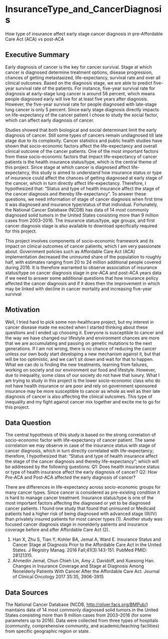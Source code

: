 # InsuranceType_and_CancerDiagnosis
How type of insurance affect early stage cancer diagnosis in pre-Affordable Care Act (ACA) vs post-ACA
## Executive Summary
Early diagnosis of cancer is the key for cancer survival. Stage at which cancer is diagnosed determine treatment options, disease progression, chances of getting metastasized, life-expectancy, survival rate and over all clinical outcomes.  Based on the diagnosis stage, we are able to predict five-year survival rate of the patients. For instance, five-year survival rate for diagnosis at early-stage lung cancer is around 56 percent, which means people diagnosed early will live for at least five years after diagnosis. However, the five-year survival rate for people diagnosed with late-stage lung cancer is only 5 percent. Since early stage diagnosis directly impacts on life-expectancy of the cancer patient I chose to study the social factor, which can affect early diagnosis of cancer. 

Studies showed that both biological and social determinant limit the early diagnosis of cancer. Still some types of cancers remain undiagnosed till late stage due to its complexity. Cancer statistics and public health studies have shown that socio-economic factors affect the life-expectancy and overall clinical outcome of the cancer patients. One of the most important factors from these socio-economic factors that impact life-expectancy of cancer patients is the health insurance status/type, which is the central theme of this project. Since stage at which cancer is diagnosed affect life-expectancy, this study is aimed to understand how insurance status or type of insurance could affect the chances of getting diagnosed at early stage of the cancer, which in turn directly affect life-expectancy. Therefore, I hypothesized that:
“Status and type of health insurance affect the stage of the cancer diagnosis and thereby life-expectancy”.
To answer these questions, we need information of stage of cancer diagnosis when first time it was diagnosed and insurance type/status of that individual. Fortunately, the National Cancer Database (NCDB) has data of 14 most commonly diagnosed solid tumors in the United States consisting more than 9 million cases from 2003–2016. The insurance status/type, age groups, and first cancer diagnosis stage is also available to download specifically required for this project. 

This project involves components of socio-economic framework and its impact on clinical outcomes of cancer patients, which I am very passionate about. Government policies such as Affordable Care Act (ACA) implementation decreased the uninsured share of the population to roughly half, with estimates ranging from 20 to 24 million additional people covered during 2016. It is therefore warranted to observe association of insurance status/type on cancer diagnosis stage in pre-ACA and post-ACA years data if we need to answer some additional questions that how insurance policy affected the cancer diagnosis and if it does then the improvement in which may be linked with decline in cancer mortality and increasing five-year survival 

## Motivation
Well, I tried hard to pick some non-healthcare project, but my interest in cancer disease made me excited when I started thinking about these questions and I ended up choosing it. Everyone is susceptible to cancer and the way we have changed our lifestyle and environment chances are more that we are accumulating and passing on genetic mutations to the next generations. If I am not wrong, there is no chance of reducing the cancer unless our own body start developing a new mechanism against it, but that will be too optimistic, and we can’t sit down and wait for that to happen. What we can do is finding the new treatments, learning from failures, working on society and our environment our food and lifestyle. However, due to inequality, some class of our society do not have that luxury.  What I am trying to study in this project is the lower socio-economic class who do not have health insurance or are poor and rely on government sponsored insurance may be more susceptible to cancer as whole as well as their late diagnosis of cancer is also affecting the clinical outcomes. This type of inequality and my fight against cancer mix together and excite me to go for this project.

## Data Question
The central hypothesis of this study is based on the strong correlation of socio-economic factor with life-expectancy of cancer patient. The same correlation we may observe in case of the insurance status with stage of cancer diagnosis, which in turn directly correlated with life-expectancy; therefore, I hypothesized that: “Status and type of health insurance affect the stage of the cancer diagnosis and thereby life-expectancy”; which will be addressed by the following questions: 
Q1: Does health insurance status or type of health insurance affect the early diagnosis of cancer?
Q2: How Pre-ACA and Post-ACA affected the early diagnosis of cancer? 

There are differences in life-expectancy across socio-economic groups for many cancer types. Since cancer is considered as pre-existing condition it is hard to manage cancer treatment. Insurance status/type is one of the most important factors affecting the diagnosed or yet to be diagnosed cancer patients. I found one study that found that uninsured or Medicaid patients had a higher risk of being diagnosed with advanced stage (III/IV) than privately insured patients for most cancer types (1). Another study was focused cancer diagnosis stage in nonelderly patients and insurance coverage before and after Affordable Care Act (2).
1.	Han X, Zhu S, Tian Y, Kohler BA, Jemal A, Ward E. Insurance Status and Cancer 
Stage at Diagnosis Prior to the Affordable Care Act in the United States. J
Registry Manag. 2016 Fall;41(3):143-151. PubMed PMID: 28121315.
2.	Ahmedin Jemal, Chun Chieh Lin, Amy J. Davidoff, and Xuesong Han. Changes in Insurance Coverage and Stage at Diagnosis Among Nonelderly Patients With Cancer After the Affordable Care Act. Journal of Clinical Oncology 2017 35:35, 3906-3915 
 
## Data Sources
The National Cancer Database (NCDB, http://oliver.facs.org/BMPub/) maintains data of 14 most commonly diagnosed solid tumors in the United States consisting more than 9 million cases from 2003–2016 (for some parameters up to 2016). Data were collected from three types of hospitals (community, comprehensive community, and academic/teaching facilities) from specific geographic region or state.

